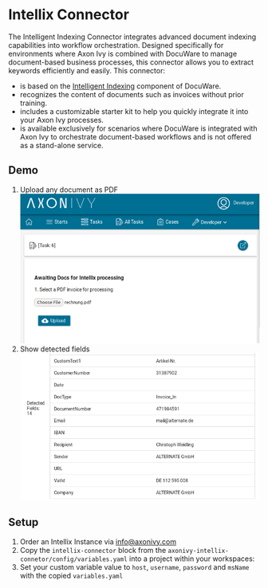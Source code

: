 # Intellix Connector

The Intelligent Indexing Connector integrates advanced document indexing capabilities into workflow orchestration. Designed specifically for environments where Axon Ivy is combined with DocuWare to manage document-based business processes, this connector allows you to extract keywords efficiently and easily. This connector:

- is based on the [Intelligent Indexing](https://start.docuware.com/docuware-intelligent-indexing) component of DocuWare.
- recognizes the content of documents such as invoices without prior training.
- includes a customizable starter kit to help you quickly integrate it into your Axon Ivy processes.
- is available exclusively for scenarios where DocuWare is integrated with Axon Ivy to orchestrate document-based workflows and is not offered as a stand-alone service.


## Demo

1. Upload any document as PDF   
    ![upload](images/uploadLocalFile.png)   
2. Show detected fields   
    ![fields](images/detectedFields.png)

## Setup

1. Order an Intellix Instance via <a href="mailto:info@axonivy.com">info@axonivy.com</a>
2. Copy the `intellix-connector` block from the `axonivy-intellix-connetor/config/variables.yaml` into a project within your workspaces:
3. Set your custom variable value to `host`, `username`, `password` and `msName` with the copied `variables.yaml`

